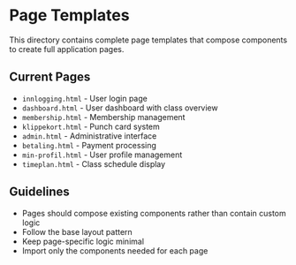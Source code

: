 # Page Templates

This directory contains complete page templates that compose components to create full application pages.

## Current Pages

- `innlogging.html` - User login page
- `dashboard.html` - User dashboard with class overview
- `membership.html` - Membership management
- `klippekort.html` - Punch card system
- `admin.html` - Administrative interface
- `betaling.html` - Payment processing
- `min-profil.html` - User profile management
- `timeplan.html` - Class schedule display

## Guidelines

- Pages should compose existing components rather than contain custom logic
- Follow the base layout pattern
- Keep page-specific logic minimal
- Import only the components needed for each page
